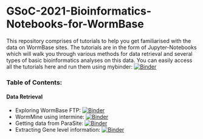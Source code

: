 # GSoC-2021-Bioinformatics-Notebooks-for-WormBase

This repository comprises of tutorials to help you get familiarised with the data on WormBase sites. The tutorials are in the form of Jupyter-Notebooks which will walk you through various methods for data retrieval and several types of basic bioinformatics analyses on this data.
You can easily access all the tutorials here and run them using mybinder: [![Binder](https://mybinder.org/badge_logo.svg)](https://mybinder.org/v2/gh/WormBase/gsoc-2021-bioinformatics-notebooks/666bb08cca17560af293e136a60346efde556f00)

### Table of Contents:
#### Data Retrieval
- Exploring WormBase FTP: [![Binder](https://mybinder.org/badge_logo.svg)](https://mybinder.org/v2/gh/WormBase/gsoc-2021-bioinformatics-notebooks/666bb08cca17560af293e136a60346efde556f00?filepath=Tutorial-01-retrieve-data-ftp.ipynb)
- WormMine using intermine: [![Binder](https://mybinder.org/badge_logo.svg)](https://mybinder.org/v2/gh/WormBase/gsoc-2021-bioinformatics-notebooks/666bb08cca17560af293e136a60346efde556f00?filepath=Tutorial-02-retrieve-data-wormmine.ipynb)
- Getting data from ParaSite: [![Binder](https://mybinder.org/badge_logo.svg)](https://mybinder.org/v2/gh/WormBase/gsoc-2021-bioinformatics-notebooks/666bb08cca17560af293e136a60346efde556f00?filepath=Tutorial-03-retrieve-data-parasite.ipynb)
- Extracting Gene level information: [![Binder](https://mybinder.org/badge_logo.svg)](https://mybinder.org/v2/gh/WormBase/gsoc-2021-bioinformatics-notebooks/666bb08cca17560af293e136a60346efde556f00?filepath=Tutorial-04-essential-gene-info.ipynb)
